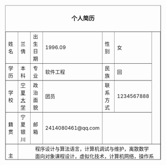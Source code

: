 <!DOCTYPE html>
<html>
    <head>
        <meta charset="utf-8">
        <title>我的简历</title>
        <style>
            table{
                border-collapse: collapse;
            }
            table,td.th{
                border: 1px solid blue;
            }
            
                a:link {text-decoration:none};
                a:hover {color:#FF00FF;}
        </style>
            <body>
                <table width="700" height="500" border="1" background="img/bacg.jpg" align="center">
                    
    <caption><h3>个人简历</h3></caption>
    <tr>
        <td width="90">姓名</td>
        <td width="100">兰倩</td>
        <td width="89">出生日期</td>
        <td width="113">1996.09</td>
        <td width="91">性别</td>
        <td width="48">女</td>
        <td width="121" rowspan="4" background="img/qq.jpg"></td>
    </tr>
    <tr>
        <td>学历</td>
        <td>本科</td>
        <td>专业</td>
        <td>软件工程</td>
        <td>民族</td>
        <td>回</td>
    </tr>
    <tr>
        <td>学校</td>
        <td><a href="http://127.0.0.1:8020/Hbuilder2/index.html" target="_blank"> 宁夏大学</a></td>
        <td>政治面貌</td>
        <td>团员</td>
        <td>联系方式</td>
        <td>1234567888</td>
    </tr>
    <tr>
        <td>籍贯</td>
        <td>宁夏银川</td>
        <td>邮箱</td>
        <td>2414080461@qq.com</td>
    </tr>
    <tr height="100">
        <td>主修课程</td>
       <td colspan="6">
           程序设计与算法语言，计算机调试与维护，离散数学    <br/>
           面向对象课程设计，虚拟化技术，计算机网络，操作系统，    <br/>
           数据结构 软件工程 算法与数据挖掘，云计算，编译原理与方法<br/>
       </td>
    </tr>
    <tr>
        <td>技能证书</td>
        <td colspan="6">
            <ul>
                <li>CET 4</li>
                <li>计算机二级</li>
                <li>普通话二甲</li>
                <li>驾驶证</li>
            </ul>
        </td>
    </tr>
    <tr>
        <td>项目经历</td>
        <td colspan="6"> 
            <ul>
                <li>图书管理系统</li>
                <li>综合测评管理系统</li>
            </ul>
    </tr>
    <tr>
        <td colspan="7" align="center"><b>自我评价</b></td>
    </tr>
    <tr>
        <td colspan="7" height="200">
         &nbsp;   我在大学期间任职学习委员，工作认真负责，深受同学
